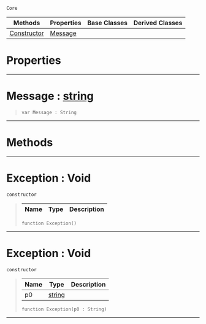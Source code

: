  `Core`

|Methods|Properties|Base Classes|Derived Classes|
|---|---|---|---|
|[ Constructor](exception.md#exception-void)|[ Message](exception.md#message-zilch-engine-docu)| | |


 #  Properties


---  
 #  Message : [string](string.md)

> 
> ``` lang=cpp, name=Nada
> var Message : String


---  
 #  Methods


---  
 #  Exception : Void

 `constructor`

> 
> |Name|Type|Description|
> |---|---|---|
> ``` lang=cpp, name=Nada
> function Exception()
> ``` 


---  
 #  Exception : Void

 `constructor`

> 
> |Name|Type|Description|
> |---|---|---|
> |p0|[string](string.md)| |
> ``` lang=cpp, name=Nada
> function Exception(p0 : String)
> ``` 


---  
 

 